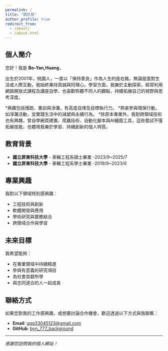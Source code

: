```yaml
---
permalink: /
title: "關於我"
author_profile: true
redirect_from: 
  - /about/
  - /about.html
---
```

## 個人簡介

您好！我是 **Bo-Yan,Huang**，

出生於2001年，桃園人，一直以「保持善良」作為人生的座右銘，無論是面對生活或人際互動，我始終秉持真誠與同理心。學習方面，我樂於主動探索，經常利用網路開放式課程及講座自學，也喜歡聆聽不同人的觀點，持續拓展自己的視野與思考深度。

*興趣包括慢跑、重訓與淨灘，有高度自律及目標執行力。
*熱衷參與環保行動，如淨灘活動，並實踐生活中的減塑與永續行為。
*除原本專業外，我對跨領域技術也有興趣，曾自學網頁建置、爬蟲技術、自動化腳本與AI繪圖工具，這些嘗試不僅拓展技能，也體現我樂於學習、持續創新的個人特質。

## 教育背景

* **國立屏東科技大學** - 車輛工程系碩士畢業 -2023/9~2025/7
* **國立屏東科技大學** - 車輛工程系學士畢業 -2019/9~2023/6


## 專業興趣

我對以下領域特別感興趣：
- 工程技術與創新
- 軟體開發與應用
- 學術研究與實務結合
- 跨領域合作與學習

## 未來目標

我希望能夠：
- 在專業領域中持續精進
- 參與有意義的研究項目
- 為社會貢獻所學
- 與志同道合的人一起成長

## 聯絡方式

如果您對我的工作感興趣，或想要討論合作機會，歡迎透過以下方式與我聯繫：

- **Email**: qqq33045123@gmail.com
- **GitHub**: [byn_777_background](https://github.com/byn777/background)


---

*感謝您訪問我的個人網站！*
